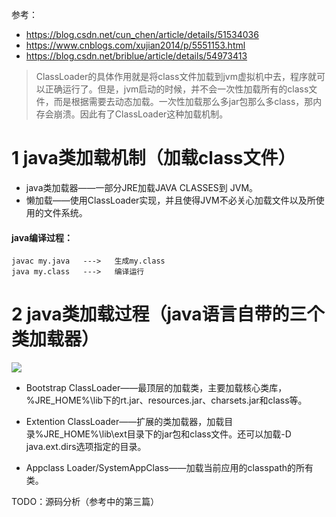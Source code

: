 参考：

- https://blog.csdn.net/cun_chen/article/details/51534036
- https://www.cnblogs.com/xujian2014/p/5551153.html
- https://blog.csdn.net/briblue/article/details/54973413

>ClassLoader的具体作用就是将class文件加载到jvm虚拟机中去，程序就可以正确运行了。但是，jvm启动的时候，并不会一次性加载所有的class文件，而是根据需要去动态加载。一次性加载那么多jar包那么多class，那内存会崩溃。因此有了ClassLoader这种加载机制。

# 1 java类加载机制（加载class文件）

- java类加载器——一部分JRE加载JAVA CLASSES到 JVM。
- 懒加载——使用ClassLoader实现，并且使得JVM不必关心加载文件以及所使用的文件系统。

#### java编译过程：
    javac my.java   --->   生成my.class
    java my.class   --->   编译运行

# 2 java类加载过程（java语言自带的三个类加载器）

![](http://ww1.sinaimg.cn/large/005N2p5vly1fsxmm2m1z9j30cf06imx4.jpg)

- Bootstrap ClassLoader——最顶层的加载类，主要加载核心类库，%JRE_HOME%\lib下的rt.jar、resources.jar、charsets.jar和class等。

- Extention ClassLoader——扩展的类加载器，加载目录%JRE_HOME%\lib\ext目录下的jar包和class文件。还可以加载-D java.ext.dirs选项指定的目录。 

- Appclass Loader/SystemAppClass——加载当前应用的classpath的所有类。


TODO：源码分析（参考中的第三篇）






































